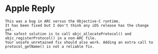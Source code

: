 Apple Reply
=====


    This was a bug in ARC versus the Objective-C runtime. 
    It has been fixed but I don't think any iOS release has the change yet.
    The safest solution is to call objc_allocateProtocol() and objc_registerProtocol() in a non-ARC file. 
    Your unsafe_unretained fix should also work. Adding an extra call to protocol_getName() is not a reliable fix.
